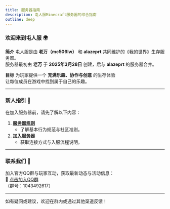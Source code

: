 ```yaml
---
title: 服务器指南
description: 屯人服Minecraft服务器的综合指南
outline: deep
---
```


### 欢迎来到屯人服 🌍

**简介**
屯人服是由 **老万（mc506lw）** 和 **alazeprt** 共同维护的《我的世界》生存服务器。  
服务器最初由 **老万** 于 **2025年3月28日** 创建，后与 **alazeprt** 的服务器合并。

**目标**
为玩家提供一个 **充满乐趣、协作与创意** 的生存体验  
让每位成员在游戏中找到属于自己的乐趣。

---

### 新人指引 📌
在加入服务器前，请先了解以下内容：
1. **[服务器规则](/guide/rules.md)**
   - 了解基本行为规范与社区准则。
2. **[加入服务器](/guide/join/)**
   - 获取连接方式与入服流程说明。

---

### 联系我们 📱
加入官方QQ群与玩家互动，获取最新动态与活动信息：  
🔗 [点击加入QQ群](https://qm.qq.com/q/47qhAnqByg)  
（群号：1043492617）

---

如有疑问或建议，欢迎在群内或通过其他渠道反馈！